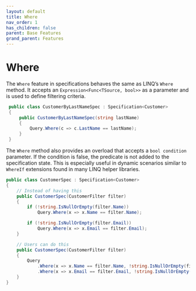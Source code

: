 ```yaml
---
layout: default
title: Where
nav_order: 1
has_children: false
parent: Base Features
grand_parent: Features
---
```


# Where

The `Where` feature in specifications behaves the same as LINQ’s `Where` method. It accepts an `Expression<Func<TSource, bool>>` as a parameter and is used to define filtering criteria.

```csharp
 public class CustomerByLastNameSpec : Specification<Customer>
 {
     public CustomerByLastNameSpec(string lastName)
     {
         Query.Where(c => c.LastName == lastName);
     }
 }
```

The `Where` method also provides an overload that accepts a `bool condition` parameter. If the condition is false, the predicate is not added to the specification state. This is especially useful in dynamic scenarios similar to `WhereIf` extensions found in many LINQ helper libraries.

```csharp
public class CustomerSpec : Specification<Customer>
{
    // Instead of having this
    public CustomerSpec(CustomerFilter filter)
    {
        if (!string.IsNullOrEmpty(filter.Name))
            Query.Where(x => x.Name == filter.Name);

        if (!string.IsNullOrEmpty(filter.Email))
            Query.Where(x => x.Email == filter.Email);
    }

    // Users can do this
    public CustomerSpec(CustomerFilter filter)
    {
        Query
            .Where(x => x.Name == filter.Name, !string.IsNullOrEmpty(filter.Name))
            .Where(x => x.Email == filter.Email, !string.IsNullOrEmpty(filter.Email));
    }
}
```
